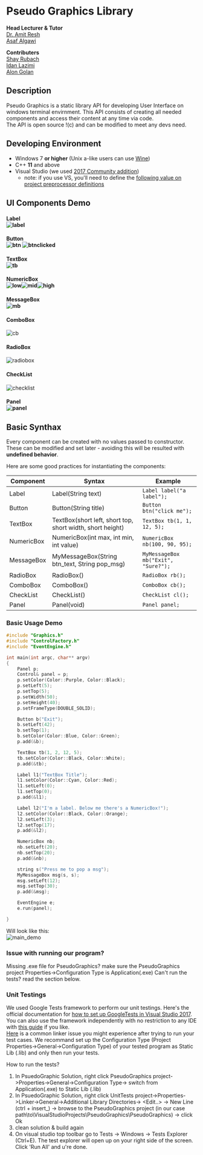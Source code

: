 
# Pseudo Graphics Library

**Head Lecturer & Tutor** </br>
[Dr. Amit Resh](https://scholar.google.com/citations?user=5lTmLKsAAAAJ&hl=en)</br>
[Asaf Algawi](https://github.com/auval)

**Contributers** </br>
[Shay Rubach](https://github.com/ShayRubach)</br>
[Idan Lazimi](https://github.com/idanlazimi)</br>
[Alon Golan](https://github.com/alongolan1991)</br>


## Description

Pseudo Graphics is a static library API for developing User Interface on windows terminal envirnment. This API consists of creating all needed components and access their content at any time via code.<br>The API is open source !(c) and can be modified to meet any devs need.

## Developing Environment

* Windows 7 **or higher** (Unix a-like users can use [Wine](https://www.winehq.org/))
* C++ **11** and above
* Visual Studio (we used [2017 Community addition](https://www.visualstudio.com/vs/whatsnew/))
	* note: if you use VS, you'll need to define the [following value on project preprocessor definitions](https://stackoverflow.com/a/22450838)

## UI Components Demo

#### Label  <br> ![label](https://user-images.githubusercontent.com/21342315/41190512-427c7e3c-6be0-11e8-9704-8c76768ea64e.png)<br>
#### Button<br>![btn](https://user-images.githubusercontent.com/21342315/41190528-89831ad4-6be0-11e8-9585-12552145c034.png) ![btnclicked](https://user-images.githubusercontent.com/21342315/41190534-d4b6aa34-6be0-11e8-8301-a6f41f9f5d2d.png)<br>
#### TextBox<br> ![tb](https://user-images.githubusercontent.com/21342315/41190544-0addcd4a-6be1-11e8-9d7d-99e9b02c2c50.png)<br>
#### NumericBox<br>![low](https://user-images.githubusercontent.com/21342315/41190550-4e3363c0-6be1-11e8-8ec3-8418c2b2b52e.png)![mid](https://user-images.githubusercontent.com/21342315/41190549-411204da-6be1-11e8-851b-e87c302c0932.png)![high](https://user-images.githubusercontent.com/21342315/41190554-5668e31c-6be1-11e8-8696-080efbbeb73a.png)<br>
#### MessageBox<br>![mb](https://user-images.githubusercontent.com/21342315/41190587-2b0ce3b6-6be2-11e8-9bbf-4a8137c436ab.png)
#### ComboBox
![cb](https://user-images.githubusercontent.com/21342315/41501498-d4074ede-71a5-11e8-8e0d-e60055e70d37.png)<br>
#### RadioBox
![radiobox](https://user-images.githubusercontent.com/21342315/41501452-e7dff006-71a4-11e8-8df8-4f00c2a88feb.png)<br>
#### CheckList
![checklist](https://user-images.githubusercontent.com/21342315/41501478-48fcab90-71a5-11e8-8911-e055f7079273.png)<br>

#### Panel<br>![panel](https://user-images.githubusercontent.com/21342315/41190630-0956cef2-6be3-11e8-9abf-131bf7dce667.png)

## Basic Synthax

Every component can be created with no values passed to constructor. These can be modified and set later - avoiding this will be resulted with **undefined behavior**.<br>

Here are some good practices for instantiating the components:

Component|Syntax|Example
---------|------|-------
Label|Label(String text)|`Label label("a label");`|
Button|Button(String title)|`Button btn("click me");`|
TextBox|TextBox(short left, short top, short width, short height)|`TextBox tb(1, 1, 12, 5);`|
NumericBox|NumericBox(int max, int min, int value)|`NumericBox nb(100, 90, 95);`|
MessageBox|MyMessageBox(String btn_text, String pop_msg)|`MyMessageBox mb("Exit", "Sure?");`|
RadioBox|RadioBox()|`RadioBox rb();`|
ComboBox|ComboBox()|`ComboBox cb();`|
CheckList|CheckList()|`CheckList cl();`|
Panel|Panel(void)|`Panel panel;`|

### Basic Usage Demo

```cpp
#include "Graphics.h"
#include "ControlFactory.h"
#include "EventEngine.h"

int main(int argc, char** argv)
{
	Panel p;
	Control& panel = p;
	p.setColor(Color::Purple, Color::Black);
	p.setLeft(5);
	p.setTop(5);
	p.setWidth(50);
	p.setHeight(40);
	p.setFrameType(DOUBLE_SOLID);

	Button b("Exit");
	b.setLeft(42);
	b.setTop(1);
	b.setColor(Color::Blue, Color::Green);
	p.add(&b);

	TextBox tb(1, 2, 12, 5);
	tb.setColor(Color::Black, Color::White);
	p.add(&tb);

	Label l1("TextBox Title");
	l1.setColor(Color::Cyan, Color::Red);
	l1.setLeft(0);
	l1.setTop(0);
	p.add(&l1);

	Label l2("I'm a label. Below me there's a NumericBox!");
	l2.setColor(Color::Black, Color::Orange);
	l2.setLeft(3);
	l2.setTop(17);
	p.add(&l2);

	NumericBox nb;
	nb.setLeft(20);
	nb.setTop(20);
	p.add(&nb);

	string s("Press me to pop a msg");
	MyMessageBox msg(s, s);
	msg.setLeft(12);
	msg.setTop(30);
	p.add(&msg);

	EventEngine e;
	e.run(panel);

}
```

Will look like this:<br>
![main_demo](https://user-images.githubusercontent.com/21342315/41191625-b40cc284-6bf2-11e8-82d5-1a0363e9af5a.png)


### Issue with running our program?
Missing .exe file for PseudoGraphics? make sure the PseudoGraphics project Properties->Configuration Type is Application(.exe)
Can't run the tests? read the section below.


### Unit Testings

We used Google Tests framework to perform our unit testings. Here's the official documentation for [how to set up GoogleTests in Visual Studio 2017](https://docs.microsoft.com/en-us/visualstudio/test/how-to-use-google-test-for-cpp). You can also use the framework independently with no restriction to any IDE with [this guide](http://www.bogotobogo.com/cplusplus/google_unit_test_gtest.php) if you like.<br> [Here](https://stackoverflow.com/questions/50240498/issue-with-google-test-in-visual-studio-2017) is a common linker issue you might experience after trying to run your test cases. We recommand set up the Configuration Type (Project Properties->General->Configuration Type) of your tested program as Static Lib (.lib) and only then run your tests.


How to run the tests?

1. In PsuedoGraphic Solution, right click PseudoGraphics project->Properties->General->Configuration Type-> switch from Application(.exe) to Static Lib (.lib)
2. In PsuedoGraphic Solution, right click UnitTests project->Properties->Linker->General->Additional Library Directories-> <Edit..> -> New Line (ctrl + insert_) -> browse to the PseudoGraphics project (in our case path\to\VisualStudioProjects\PseudoGraphics\PseudoGraphics) -> click Ok
3. clean solution & build again
4. On visual studio top toolbar go to Tests -> Windows -> Tests Explorer (Ctrl+E). The test explorer will open up on your right side of the screen. Click 'Run All' and u're done.
